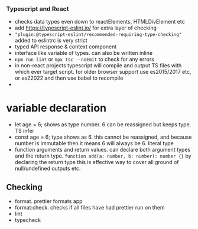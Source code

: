 ### Typescript and React

- checks data types even down to reactElements, HTMLDivElement etc
- add https://typescript-eslint.io/ for extra layer of checking
- `"plugin:@typescript-eslint/recommended-requiring-type-checking"` added to eslintrc is very strict
- typed API response & context component
- interface like variable of types. can also be written inline
- `npm run lint` or `npx tsc --noEmit` to check for any errors
- in non-react projects typescript will compile and output TS files with which ever target script. for older browser support use es2015/2017 etc, or es22022 and then use babel to recompile
-

# variable declaration

- let age = 6; shows as type number. 6 can be reassigned but keeps type. TS infer
- const age = 6; type shows as 6. this cannot be reassigned, and because number is immutable then it means 6 will always be 6. literal type
- function arguments and return values. can declare both argument types and the return type.
  `function add(a: number, b: number): number {}`
  by declaring the return type this is effective way to cover all ground of null/undefined outputs etc.

## Checking

- format. prettier formats app
- format:check. checks if all files have had prettier run on them
- lint
- typecheck
